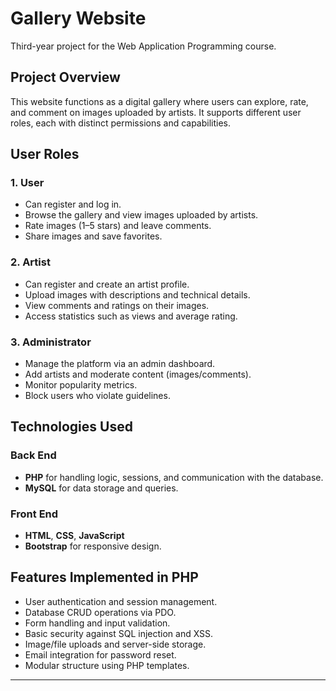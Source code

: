 # Gallery Website
Third-year project for the Web Application Programming course.

## Project Overview

This website functions as a digital gallery where users can explore, rate, and comment on images uploaded by artists. It supports different user roles, each with distinct permissions and capabilities.

## User Roles

### 1. User
- Can register and log in.
- Browse the gallery and view images uploaded by artists.
- Rate images (1–5 stars) and leave comments.
- Share images and save favorites.

### 2. Artist
- Can register and create an artist profile.
- Upload images with descriptions and technical details.
- View comments and ratings on their images.
- Access statistics such as views and average rating.

### 3. Administrator
- Manage the platform via an admin dashboard.
- Add artists and moderate content (images/comments).
- Monitor popularity metrics.
- Block users who violate guidelines.

## Technologies Used

### Back End
- **PHP** for handling logic, sessions, and communication with the database.
- **MySQL** for data storage and queries.

### Front End
- **HTML**, **CSS**, **JavaScript**
- **Bootstrap** for responsive design.

## Features Implemented in PHP
- User authentication and session management.
- Database CRUD operations via PDO.
- Form handling and input validation.
- Basic security against SQL injection and XSS.
- Image/file uploads and server-side storage.
- Email integration for password reset.
- Modular structure using PHP templates.

---


